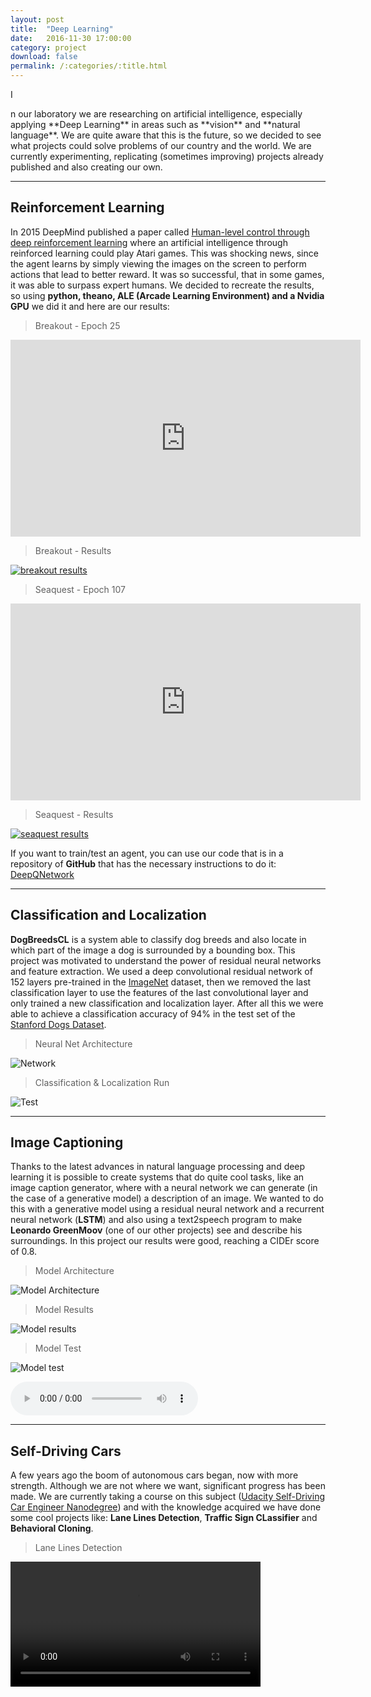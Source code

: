```yaml
---
layout: post
title:  "Deep Learning"
date:   2016-11-30 17:00:00
category: project
download: false
permalink: /:categories/:title.html
---
```


<p class="intro"><span class="dropcap">I</span></p>n our laboratory we are researching on artificial intelligence, especially applying **Deep Learning** in areas such as **vision** and **natural language**. We are quite aware that this is the future, so we decided to see what projects could solve problems of our country and the world. We are currently experimenting, replicating (sometimes improving) projects already published and also creating our own.

***

## Reinforcement Learning

In 2015 DeepMind published a paper called [Human-level control through deep reinforcement learning](http://www.nature.com/nature/journal/v518/n7540/full/nature14236.html) where an artificial intelligence through reinforced learning could play Atari games. This was shocking news, since the agent learns by simply viewing the images on the screen to perform actions that lead to better reward. It was so successful, that in some games, it was able to surpass expert humans. We decided to recreate the results, so using **python, theano, ALE (Arcade Learning Environment) and a Nvidia GPU** we did it and here are our results:

> Breakout - Epoch 25

<iframe width="560" height="315" src="https://www.youtube.com/embed/97M0nW4OeLA" frameborder="0" allowfullscreen></iframe>

> Breakout - Results

[![breakout results](/misc/img/projects/deeplearning/breakout_results.png)](/misc/img/projects/deeplearning/breakout_results.png)

> Seaquest - Epoch 107

<iframe width="560" height="315" src="https://www.youtube.com/embed/q736UP-Nb3c" frameborder="0" allowfullscreen></iframe>

> Seaquest - Results

[![seaquest results](/misc/img/projects/deeplearning/seaquest_results.png)](/misc/img/projects/deeplearning/seaquest_results.png)


If you want to train/test an agent, you can use our code that is in a repository of **GitHub** that has the necessary instructions to do it: [DeepQNetwork](https://github.com/andrescv/DeepQNetwork)

***

## Classification and Localization

**DogBreedsCL** is a system able to classify dog breeds and also locate in which part of the image a dog is surrounded by a bounding box. This project was motivated to understand the power of residual neural networks and feature extraction. We used a deep convolutional residual network of 152 layers pre-trained in the [ImageNet](http://image-net.org/) dataset, then we removed the last classification layer to use the features of the last convolutional layer and only trained a new classification and localization layer. After all this we were able to achieve a classification accuracy of 94% in the test set of the [Stanford Dogs Dataset](http://vision.stanford.edu/aditya86/ImageNetDogs/).

> Neural Net Architecture

![Network](/misc/img/projects/deeplearning/dogbreedsclnet.png)

> Classification &amp; Localization Run

![Test](/misc/img/projects/deeplearning/dogtest.png)

***

## Image Captioning

Thanks to the latest advances in natural language processing and deep learning it is possible to create systems that do quite cool tasks, like an image caption generator, where with a neural network we can generate (in the case of a generative model) a description of an image. We wanted to do this with a generative model using a residual neural network and a recurrent neural network (**LSTM**) and also using a text2speech program to make **Leonardo GreenMoov** (one of our other projects) see and describe his surroundings. In this project our results were good, reaching a CIDEr score of 0.8.

> Model Architecture

![Model Architecture](/misc/img/projects/deeplearning/icgarch.jpg)

> Model Results

![Model results](/misc/img/projects/deeplearning/icgresults.jpg)

> Model Test

![Model test](/misc/img/projects/deeplearning/icgtest.png)

<audio controls>
  <source src="/misc/img/projects/deeplearning/test.wav" type="audio/wav">
Your browser does not support the audio element.
</audio>

***

## Self-Driving Cars

A few years ago the boom of autonomous cars began, now with more strength. Although we are not where we want, significant progress has been made. We are currently taking a course on this subject ([Udacity Self-Driving Car Engineer Nanodegree](https://www.udacity.com/course/self-driving-car-engineer-nanodegree--nd013)) and with the knowledge acquired we have done some cool projects like: **Lane Lines Detection**, **Traffic Sign CLassifier** and **Behavioral Cloning**.

> Lane Lines Detection

<video width="400" controls>
  <source src="/misc/img/projects/deeplearning/white.mp4" type="video/mp4">
  Your browser does not support HTML5 video.
</video>
